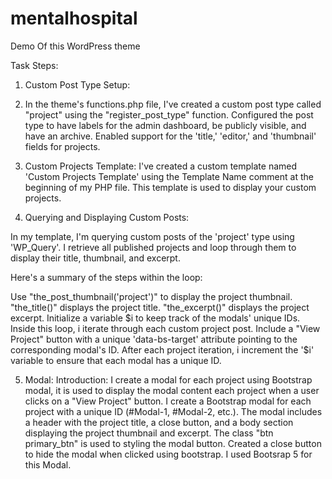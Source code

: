 # mentalhospital
Demo Of this WordPress theme


Task Steps:
1. Custom Post Type Setup:
2. In the theme's functions.php file,
I've created a custom post type called "project" using the "register_post_type" function.
Configured the post type to have labels for the admin dashboard, be publicly visible, and have an archive.
Enabled support for the 'title,' 'editor,' and 'thumbnail' fields for projects.


3. Custom Projects Template:
I've created a custom template named 'Custom Projects Template' using the Template Name comment at the beginning of my PHP file. This template is used to display your custom projects.


4. Querying and Displaying Custom Posts:

In my template, I'm querying custom posts of the 'project' type using 'WP_Query'. I retrieve all published projects and loop through them to display their title, thumbnail, and excerpt.

Here's a summary of the steps within the loop:

Use "the_post_thumbnail('project')" to display the project thumbnail.
"the_title()" displays the project title.
"the_excerpt()" displays the project excerpt.
Initialize a variable $i to keep track of the modals' unique IDs.
Inside this loop, i iterate through each custom project post.
Include a "View Project" button with a unique 'data-bs-target' attribute pointing to the corresponding modal's ID.
After each project iteration, i increment the '$i' variable to ensure that each modal has a unique ID.


5. Modal:
Introduction: 
I create a modal for each project using Bootstrap modal, it is used to display the modal content each project when a user clicks on a "View Project" button.
I create a Bootstrap modal for each project with a unique ID (#Modal-1, #Modal-2, etc.).
The modal includes a header with the project title, a close button, and a body section displaying the project thumbnail and excerpt.
The class "btn primary_btn" is used to styling the modal button.
Created a close button to hide the modal when clicked using bootstrap.
I used Bootsrap 5 for this Modal.

